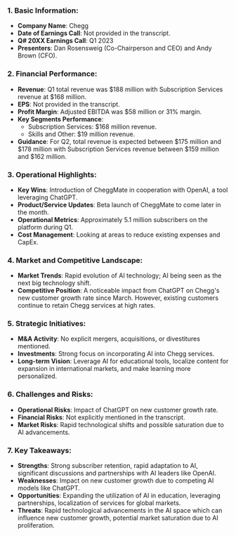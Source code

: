 ### 1. **Basic Information**:

- **Company Name**: Chegg
- **Date of Earnings Call**: Not provided in the transcript.
- **Q# 20XX Earnings Call**: Q1 2023
- **Presenters**: Dan Rosensweig (Co-Chairperson and CEO) and Andy Brown (CFO).

### 2. **Financial Performance**:

- **Revenue**: Q1 total revenue was $188 million with Subscription Services revenue at $168 million.
- **EPS**: Not provided in the transcript.
- **Profit Margin**: Adjusted EBITDA was $58 million or 31% margin.
- **Key Segments Performance**:
  - Subscription Services: $168 million revenue.
  - Skills and Other: $19 million revenue.
- **Guidance**: For Q2, total revenue is expected between $175 million and $178 million with Subscription Services revenue between $159 million and $162 million.

### 3. **Operational Highlights**:

- **Key Wins**: Introduction of CheggMate in cooperation with OpenAI, a tool leveraging ChatGPT.
- **Product/Service Updates**: Beta launch of CheggMate to come later in the month.
- **Operational Metrics**: Approximately 5.1 million subscribers on the platform during Q1.
- **Cost Management**: Looking at areas to reduce existing expenses and CapEx.

### 4. **Market and Competitive Landscape**:

- **Market Trends**: Rapid evolution of AI technology; AI being seen as the next big technology shift.
- **Competitive Position**: A noticeable impact from ChatGPT on Chegg's new customer growth rate since March. However, existing customers continue to retain Chegg services at high rates.

### 5. **Strategic Initiatives**:

- **M&A Activity**: No explicit mergers, acquisitions, or divestitures mentioned.
- **Investments**: Strong focus on incorporating AI into Chegg services.
- **Long-term Vision**: Leverage AI for educational tools, localize content for expansion in international markets, and make learning more personalized.

### 6. **Challenges and Risks**:

- **Operational Risks**: Impact of ChatGPT on new customer growth rate.
- **Financial Risks**: Not explicitly mentioned in the transcript.
- **Market Risks**: Rapid technological shifts and possible saturation due to AI advancements.

### 7. **Key Takeaways**:

- **Strengths**: Strong subscriber retention, rapid adaptation to AI, significant discussions and partnerships with AI leaders like OpenAI.
- **Weaknesses**: Impact on new customer growth due to competing AI models like ChatGPT.
- **Opportunities**: Expanding the utilization of AI in education, leveraging partnerships, localization of services for global markets.
- **Threats**: Rapid technological advancements in the AI space which can influence new customer growth, potential market saturation due to AI proliferation.
